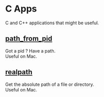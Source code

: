 # C Apps

C and C++ applications that might be useful.

## [path_from_pid](path_from_pid)
Got a pid ? Have a path.  
Useful on Mac.  

## [realpath](realpath)
Get the absolute path of a file or directory.  
Useful on Mac.
